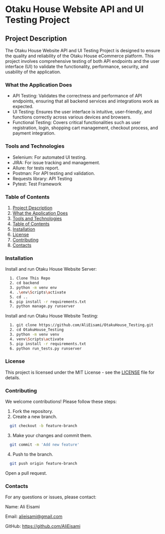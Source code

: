 
# Otaku House Website API and UI Testing Project

## Project Description

The Otaku House Website API and UI Testing Project is designed to ensure the quality and reliability of the Otaku House eCommerce platform. This project involves comprehensive testing of both API endpoints and the user interface (UI) to validate the functionality, performance, security, and usability of the application.


### What the Application Does

- API Testing: Validates the correctness and performance of API endpoints, ensuring that all backend services and integrations work as expected.
- UI Testing: Ensures the user interface is intuitive, user-friendly, and functions correctly across various devices and browsers.
- Functional Testing: Covers critical functionalities such as user registration, login, shopping cart management, checkout process, and payment integration.

### Tools and Technologies

- Selenium: For automated UI testing.
- JIRA: For issue tracking and management.
- Allure: for tests report.
- Postman: For API testing and validation.
- Requests library: API Testing
- Pytest: Test Framework

### Table of Contents

1. [Project Description](#Project-Description)
2. [What the Application Does](What-the-Application-Does)
3. [Tools and Technologies](Tools-and-Technologies)
4. [Table of Contents](#Table-of-Contents)
5. [Installation](#Installation)
6. [License](#License)
7. [Contributing](#Contributing)
8. [Contacts](#Contacts)

### Installation

Install and run Otaku House Website Server:

```bash
  1. Clone This Repo
  2. cd backend
  3. python -m venv env
  4. .\env\Scripts\activate
  5. cd ..
  6. pip install -r requirements.txt 
  7. python manage.py runserver
```
Install and run Otaku House Website Testing:

```bash
  1. git clone https://github.com/AliEisami/OtakuHouse_Testing.git
  2. cd OtakuHouse_Testing
  3. python -m venv venv
  4. venv\Scripts\activate
  5. pip install -r requirements.txt
  6. python run_tests.py runserver
```
    
### License

This project is licensed under the MIT License - see the [LICENSE](https://choosealicense.com/licenses/mit/) file for details.


### Contributing

We welcome contributions! Please follow these steps:

1. Fork the repository.
2. Create a new branch.
```bash
  git checkout -b feature-branch
```
3. Make your changes and commit them.
```bash
  git commit -m 'Add new feature'
```
4. Push to the branch.
```bash
  git push origin feature-branch
```
Open a pull request.


### Contacts

For any questions or issues, please contact:

Name: Ali Eisami

Email: alieisami@gmail.com

GitHub: https://github.com/AliEisami

